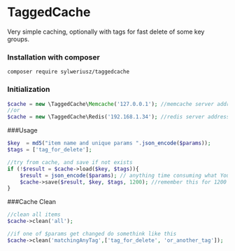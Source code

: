 TaggedCache
==============
Very simple caching, optionally with tags for fast delete of some key groups.


### Installation with composer
```
composer require sylweriusz/taggedcache
```

### Initialization
```php
$cache = new \TaggedCache\Memcache('127.0.0.1'); //memcache server address
//or
$cache = new \TaggedCache\Redis('192.168.1.34'); //redis server address
```

###Usage 
```php
$key  = md5("item name and unique params ".json_encode($params));
$tags = ['tag_for_delete'];

//try from cache, and save if not exists
if (!$result = $cache->load($key, $tags)){
    $result = json_encode($params); // anything time consuming what You want to do with $params
    $cache->save($result, $key, $tags, 1200); //remember this for 1200 sec
}
```

###Cache Clean 
```php
//clean all items    
$cache->clean('all');

//if one of $params get changed do somethink like this
$cache->clean('matchingAnyTag',['tag_for_delete', 'or_another_tag']);
```
